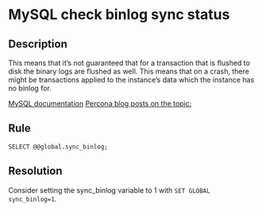 # MySQL check binlog sync status

## Description
This means that it’s not guaranteed that for a transaction that is flushed to disk the binary logs are flushed as well. This means that on a crash, there might be transactions applied to the instance’s data which the instance has no binlog for. 

[MySQL documentation](https://dev.mysql.com/doc/refman/5.7/en/replication-options-binary-log.html#sysvar_sync_binlog)
[Percona blog posts on the topic:](https://www.percona.com/blog/2018/05/04/how-binary-logs-and-filesystems-affect-mysql-performance/)



## Rule
`SELECT @@global.sync_binlog;`


## Resolution
Consider setting the sync_binlog variable to 1 with `SET GLOBAL sync_binlog=1`.
